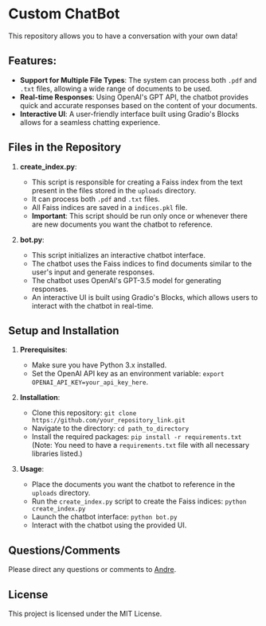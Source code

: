 # Custom ChatBot
This repository allows you to have a conversation with your own data!

## Features:

-   **Support for Multiple File Types**: The system can process both `.pdf` and `.txt` files, allowing a wide range of documents to be used.
-   **Real-time Responses**: Using OpenAI's GPT API, the chatbot provides quick and accurate responses based on the content of your documents.
-   **Interactive UI**: A user-friendly interface built using Gradio's Blocks allows for a seamless chatting experience.

## Files in the Repository

1.  **create_index.py**:
    
    -   This script is responsible for creating a Faiss index from the text present in the files stored in the `uploads` directory.
    -   It can process both `.pdf` and `.txt` files.
    -   All Faiss indices are saved in a `indices.pkl` file.
    -   **Important**: This script should be run only once or whenever there are new documents you want the chatbot to reference.
    
2.  **bot.py**:
    
    -   This script initializes an interactive chatbot interface.
    -   The chatbot uses the Faiss indices to find documents similar to the user's input and generate responses.
    -   The chatbot uses OpenAI's GPT-3.5 model for generating responses.
    -   An interactive UI is built using Gradio's Blocks, which allows users to interact with the chatbot in real-time.

## Setup and Installation

1.  **Prerequisites**:
    
    -   Make sure you have Python 3.x installed.
    -   Set the OpenAI API key as an environment variable: `export OPENAI_API_KEY=your_api_key_here`.
2.  **Installation**:
    
    -   Clone this repository: `git clone https://github.com/your_repository_link.git`
    -   Navigate to the directory: `cd path_to_directory`
    -   Install the required packages: `pip install -r requirements.txt` (Note: You need to have a `requirements.txt` file with all necessary libraries listed.)
3.  **Usage**:
    
    -   Place the documents you want the chatbot to reference in the `uploads` directory.
    -   Run the `create_index.py` script to create the Faiss indices: `python create_index.py`
    -   Launch the chatbot interface: `python bot.py`
    -   Interact with the chatbot using the provided UI.

## Questions/Comments

Please direct any questions or comments to [Andre](https://www.linkedin.com/in/andre-lonardo/).

## License

This project is licensed under the MIT License. 
